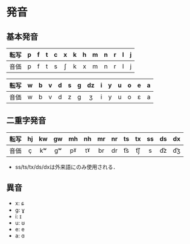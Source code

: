 # 発音
## 基本発音
| 転写 | p | f | t | c | x | k | h | m | n | r | l | j |
|:----:|:-:|:-:|:-:|:-:|:-:|:-:|:-:|:-:|:-:|:-:|:-:|:-:|
| 音価 | p | f | t | s | ʃ | k | x | m | n | r | l | j |

| 転写 | w | b | v | d | s | g | dz | i | y | u | o | e | a |
|:----:|:-:|:-:|:-:|:-:|:-:|:-:|:--:|:-:|:-:|:-:|:-:|:-:|:-:|
| 音価 | w | b | v | d | z | ɡ | ʒ  | i | y | u | o | ɛ | a |

## 二重字発音
| 転写 | hj | kw | gw | mh | nh | mr | nr | ts  | tx  | ss | ds  | dx  |
|:----:|:--:|:--:|:--:|:--:|:--:|:--:|:--:|:---:|:---:|:--:|:---:|:---:|
| 音価 | ç  | kʷ | ɡʷ | pˠ | tˠ | br | dr | t͡s | t͡ʃ | s  | d͡z | d͡ʒ |
- ss/ts/tx/ds/dxは外来語にのみ使用される．

## 異音
- x: ɕ
- g: ɣ
- i: ɪ
- u: ʊ
- e: e
- a: ɑ
